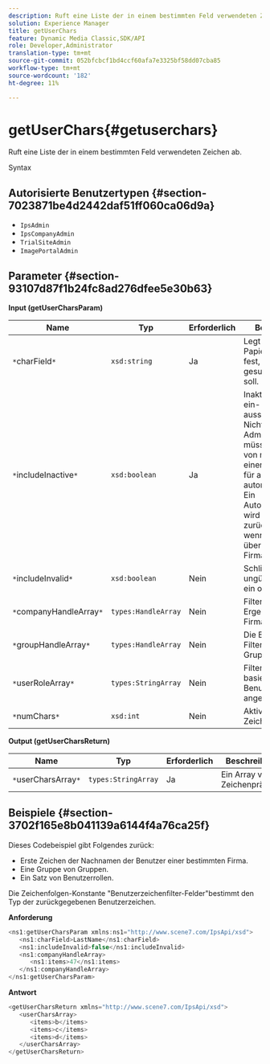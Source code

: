 ```yaml
---
description: Ruft eine Liste der in einem bestimmten Feld verwendeten Zeichen ab.
solution: Experience Manager
title: getUserChars
feature: Dynamic Media Classic,SDK/API
role: Developer,Administrator
translation-type: tm+mt
source-git-commit: 052bfcbcf1bd4ccf60afa7e3325bf58dd07cba85
workflow-type: tm+mt
source-wordcount: '182'
ht-degree: 11%

---
```



# getUserChars{#getuserchars}

Ruft eine Liste der in einem bestimmten Feld verwendeten Zeichen ab.

Syntax

## Autorisierte Benutzertypen {#section-7023871be4d2442daf51ff060ca06d9a}

* `IpsAdmin`
* `IpsCompanyAdmin`
* `TrialSiteAdmin`
* `ImagePortalAdmin`

## Parameter {#section-93107d87f1b24fc8ad276dfee5e30b63}

**Input (getUserCharsParam)**

| Name | Typ | Erforderlich | Beschreibung |
|---|---|---|---|
| `*`charField`*` | `xsd:string` | Ja | Legt den Papierkorbsstatus fest, nach dem gesucht werden soll. |
| `*`includeInactive`*` | `xsd:boolean` | Ja | Inaktive Benutzer ein- oder ausschließen. Nicht-IPS-Administratoren müssen Mitglied von mindestens einer Firma sein, um für alle API-Aufrufe autorisiert zu sein. Ein Autorisierungsfehler wird zurückgegeben, wenn der Benutzer über keine aktive Firma verfügt. |
| `*`includeInvalid`*` | `xsd:boolean` | Nein | Schließen Sie ungültige Benutzer ein oder aus. |
| `*`companyHandleArray`*` | `types:HandleArray` | Nein | Filtern Sie die Ergebnisse nach Firma. |
| `*`groupHandleArray`*` | `types:HandleArray` | Nein | Die Ergebnisse der Filter basieren auf Gruppen. |
| `*`userRoleArray`*` | `types:StringArray` | Nein | Filter werden basierend auf der Benutzerrolle angezeigt. |
| `*`numChars`*` | `xsd:int` | Nein | Aktivieren Sie >1 Zeichen. |

**Output (getUserCharsReturn)**

| Name | Typ | Erforderlich | Beschreibung |
|---|---|---|---|
| `*`userCharsArray`*` | `types:StringArray` | Ja | Ein Array von Zeichenpräfixen. |

## Beispiele {#section-3702f165e8b041139a6144f4a76ca25f}

Dieses Codebeispiel gibt Folgendes zurück:

* Erste Zeichen der Nachnamen der Benutzer einer bestimmten Firma.
* Eine Gruppe von Gruppen.
* Ein Satz von Benutzerrollen.

Die Zeichenfolgen-Konstante &quot;Benutzerzeichenfilter-Felder&quot;bestimmt den Typ der zurückgegebenen Benutzerzeichen.

**Anforderung**

```java
<ns1:getUserCharsParam xmlns:ns1="http://www.scene7.com/IpsApi/xsd">
   <ns1:charField>LastName</ns1:charField>
   <ns1:includeInvalid>false</ns1:includeInvalid>
   <ns1:companyHandleArray>
      <ns1:items>47</ns1:items>
   </ns1:companyHandleArray>
</ns1:getUserCharsParam>
```

**Antwort**

```java
<getUserCharsReturn xmlns="http://www.scene7.com/IpsApi/xsd">
   <userCharsArray>
      <items>b</items>
      <items>c</items>
      <items>d</items>
   </userCharsArray>
</getUserCharsReturn>
```

